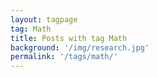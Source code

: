 ```yaml
---
layout: tagpage
tag: Math
title: Posts with tag Math
background: '/img/research.jpg'
permalink: '/tags/math/'
---
```

